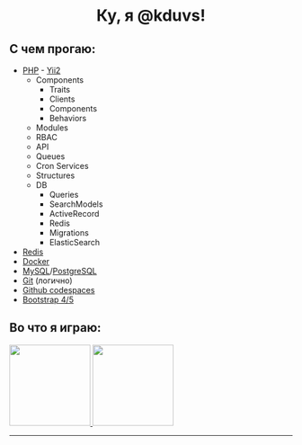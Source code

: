 <h1 align="center">
	Ку, я @kduvs!
</h1>

С чем прогаю:
------------

- [PHP](https://www.php.net/) - [Yii2](https://www.yiiframework.com)
	- Components
		- Traits
		- Clients
		- Components
		- Behaviors
	- Modules
	- RBAC
	- API
	- Queues
	- Cron Services
	- Structures
	- DB
		- Queries
		- SearchModels
		- ActiveRecord
		- Redis
		- Migrations
		- ElasticSearch
- [Redis](https://redis.io/)
- [Docker](https://www.docker.com/)
- [MySQL](https://www.mysql.com/)/[PostgreSQL](https://www.postgresql.org/)
- [Git](https://git-scm.com/) (логично)
- [Github codespaces](https://github.com/codespaces)
- [Bootstrap 4/5](https://getbootstrap.com/)

Во что я играю:
------------

<a href="https://genshin.hoyoverse.com" target="_blank">
	<img src="https://user-images.githubusercontent.com/33334984/208254152-e9161e34-5ab0-48df-afd6-4f5061fc7898.png" height="144px">
</a>
<a href="https://www.leagueoflegends.com" target="_blank">
	<img src="https://user-images.githubusercontent.com/33334984/208254169-f33f9eae-a45e-47fc-b310-0fd9e01d256b.png" height="144px">
</a>

------------
